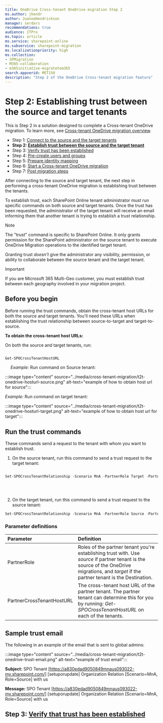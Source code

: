 ```yaml
---
title: OneDrive Cross-tenant OneDrive migration Step 2
ms.author: jhendr
author: JoanneHendrickson
manager: serdars
recommendations: true
audience: ITPro
ms.topic: article
ms.service: sharepoint-online
ms.subservice: sharepoint-migration
ms.localizationpriority: high
ms.collection: 
- SPMigration
- M365-collaboration
- m365initiative-migratetom365
search.appverid: MET150
description: "Step 2 of the OneDrive Cross-tenant migration feature"
---
```

# Step 2: Establishing trust between the source and target tenants

This is Step 2 in a solution designed to complete a Cross-tenant OneDrive migration. To learn more, see [Cross-tenant OneDrive migration overview](cross-tenant-onedrive-migration.md).

- Step 1: [Connect to the source and the target tenants](cross-tenant-onedrive-migration-step1.md)
- **Step 2: [Establish trust between the source and the target tenant](cross-tenant-onedrive-migration-step2.md)** 
- Step 3: [Verify trust has been established](cross-tenant-onedrive-migration-step3.md) 
- Step 4: [Pre-create users and groups](cross-tenant-onedrive-migration-step4.md)  
- Step 5: [Prepare identity mapping](cross-tenant-onedrive-migration-step5.md)
- Step 6: [Start a Cross-tenant OneDrive migration](cross-tenant-onedrive-migration-step6.md)
- Step 7: [Post migration steps](cross-tenant-onedrive-migration-step7.md)

After connecting to the source and target tenant, the next step in performing a cross-tenant OneDrive migration is establishing trust between the tenants.

To establish trust, each SharePoint Online tenant administrator must run specific commands on both source and target tenants. Once the trust has been requested, the administrator of the target tenant will receive an email informing them that another tenant is trying to establish a trust relationship.

>[!Note]
>The "trust" command is specific to SharePoint Online. It only grants permission for the SharePoint administrator on the source tenant to execute OneDrive Migration operations to the identified target tenant. 
>
>Granting trust *doesn't* give the administrator any visibility, permission, or ability to collaborate between the source tenant and the target tenant. 

>[!Important]
>If you are Microsoft 365 Multi-Geo customer, you must establish trust between each geography involved in your migration project.
>

## Before you begin

Before running the trust commands, obtain the cross-tenant host URLs for both the source and target tenants. You'll need these URLs when establishing the trust relationship between source-to-target and target-to-source. 

**To obtain the cross-tenant host URLs:**

On both the source and target tenants, run:

```powershell

Get-SPOCrossTenantHostURL
``` 

 
*Example:* Run command on Source tenant:

 :::image type="content" source="../media/cross-tenant-migration/t2t-onedrive-hosturl-source.png" alt-text="example of how to obtain host url for source":::

*Example:* Run command on target tenant:

:::image type="content" source="../media/cross-tenant-migration/t2t-onedrive-hosturl-target.png" alt-text="example of how to obtain host url for target":::
 


## Run the trust commands
These commands send a request to the tenant with whom you want to establish trust.

1. On the source tenant, run this command to send a trust request to the target tenant:

```powershell

Set-SPOCrossTenantRelationship -Scenario MnA -PartnerRole Target -PartnerCrossTenantHostUrl <TARGETCrossTenantHostUrl>
 
``` 

</br>

2. On the target tenant, run this command to send a trust request to the source tenant:

```powershell
Set-SPOCrossTenantRelationship -Scenario MnA -PartnerRole Source -PartnerCrossTenantHostUrl <SOURCECrossTenantHostUrl>
```

 
### Parameter definitions

|Parameter|Definition|
|:-----|:-----|
|PartnerRole|Roles of the partner tenant you're establishing trust with.  Use *source* if partner tenant is the source of the OneDrive migrations, and *target* if the partner tenant is the Destination.
|PartnerCrossTenantHostURL|The cross-tenant host URL of the partner tenant. The partner tenant can determine this for you by running: *Get-SPOCrossTenantHostURL* on each of the tenants.|

## Sample trust email
The following in an example of the email that is sent to global admins:


:::image type="content" source="../media/cross-tenant-migration/t2t-onedrive-trust-email.png" alt-text="example of trust email":::


**Subject:**  SPO Tenant [https://a830edad9050849mnaus093022-my.sharepoint.com/] [setuporupdate] Organization Relation [Scenario=MnA, Role=Source] with us

**Message:**  SPO Tenant [https://a830edad9050849mnaus093022-my.sharepoint.com/] [setuporupdate] Organization Relation [Scenario=MnA, Role=Source] with us


## Step 3: [Verify that trust has been established](cross-tenant-onedrive-migration-step3.md)